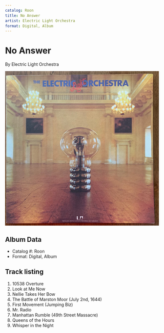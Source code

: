 ```yaml
---
catalog: Roon
title: No Answer
artist: Electric Light Orchestra
format: Digital, Album
---
```


# No Answer

By Electric Light Orchestra

![](../../assets/albumcovers/Electric_Light_Orchestra-No_Answer.png)

## Album Data

- Catalog #: Roon
- Format: Digital, Album


## Track listing


1. 10538 Overture
2. Look at Me Now
3. Nellie Takes Her Bow
4. The Battle of Marston Moor (July 2nd, 1644)
5. First Movement (Jumping Biz)
6. Mr. Radio
7. Manhattan Rumble (49th Street Massacre)
8. Queens of the Hours
9. Whisper in the Night

